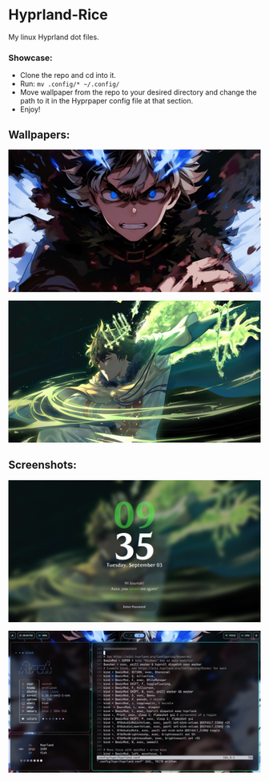 # Hyprland-Rice
My linux Hyprland dot files.

### Showcase:


- Clone the repo and cd into it.
- Run:
	```mv .config/* ~/.config/```
- Move wallpaper from the repo to your desired directory and change the path to it in the Hyprpaper config file at that section.
- Enjoy!

## Wallpapers:

![S1](wallpaper/bc.jpg)

![S2](wallpaper/bclock.jpg)

## Screenshots:
![wal](screenshot/2024-09-03_21-35.png)

![wal2](screenshot/2024-09-03_21-40.png)

